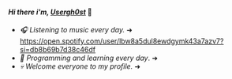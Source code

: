 #### _Hi there i'm, [Usergh0st](https://github.com/Usergh0st)_ 👋

- _🎧 Listening to music every day._ ➜ https://open.spotify.com/user/lbw8a5dul8ewdgymk43a7azv7?si=db8b69b7d38c46df
- _👾 Programming and learning every day_. ➜
- _💀 Welcome everyone to my profile._ ➜
